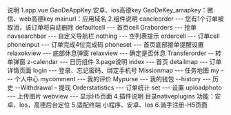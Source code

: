说明
1.app.vue
GaoDeAppKey:安卓、ios高德key
GaoDeKey_amapkey：微信、web高德key
mainurl：应用域名
2.组件说明
cancleorder  --- 您有1个订单被取消，该订单将自动删除
defaultcell  --- 首页cell
Graborders   --- 抢单
navsearchbar --- 自定义导航栏
nothing      --- 空列表提示
ordercell    --- 订单cell
phoneinput   --- 订单完成4位完成码
phoneset     --- 首页底部接单提醒设置
relaxokview  --- 底部休息弹窗
relaxview    --- 确定是否休息
Transferorder -- 转单弹窗
z-calendar  --- 日历组件
3.page说明
index       --- 首页
detailmap   --- 订单详情页面
login       --- 登录、忘记密码、绑定手机号
Missionmap  --- 任务地图
my          --- 个人中心
mycomment   --- 我的评价
Mypurse     --- 我的钱包
 --history  --- 历史
 --Withdrawal - 提现
Orderstatistics --- 订单统计
set         --- 设置
uploadphoto --- 上传图片
webview     --- 显示H5页面
4.插件说明
目录nativeplugins
功能：安卓、Ios，高德后台定位
5.适配终端
小程序、安卓、Ios
6.骑手注册-H5页面



